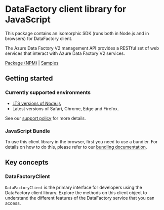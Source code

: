 # DataFactory client library for JavaScript

This package contains an isomorphic SDK (runs both in Node.js and in browsers) for DataFactory client.

The Azure Data Factory V2 management API provides a RESTful set of web services that interact with Azure Data Factory V2 services.

[Package (NPM)](https://www.npmjs.com/package/@msinternal/datafactory) |
[Samples](https://github.com/Azure-Samples/azure-samples-js-management)

## Getting started

### Currently supported environments

- [LTS versions of Node.js](https://github.com/nodejs/release#release-schedule)
- Latest versions of Safari, Chrome, Edge and Firefox.

See our [support policy](https://github.com/Azure/azure-sdk-for-js/blob/main/SUPPORT.md) for more details.





### JavaScript Bundle
To use this client library in the browser, first you need to use a bundler. For details on how to do this, please refer to our [bundling documentation](https://aka.ms/AzureSDKBundling).

## Key concepts

### DataFactoryClient

`DataFactoryClient` is the primary interface for developers using the DataFactory client library. Explore the methods on this client object to understand the different features of the DataFactory service that you can access.


